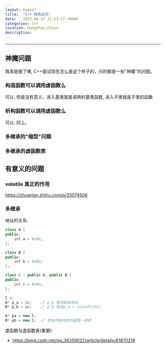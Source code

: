 ```yaml
---
layout: mypost
title:  "C++ 犄角旮旯"
date:   2023-06-17 11:13:17 +0800
categories: C++
location: HangZhou,China
description:
---
```

---

## 神魔问题

我真是服了噢, C++面试现在怎么是这个样子的，问的都是一些"神魔"的问题。

### 构造函数可以调用虚函数么

可以, 但是没有意义。进入基类就是调用的基类函数, 进入子类就是子类的函数

### 析构函数可以调用虚函数么

可以, 同上。

### 多继承的"缩型"问题

### 多继承的虚函数表

## 有意义的问题
### volatile 真正的作用
https://zhuanlan.zhihu.com/p/33074506

### 多继承

地址的关系:

```c++
class A {
public:
    int a = 0x01;
};

class B {
public:
    int b = 0x02;
};

class C : public A, public B {
public:
    int c = 0x03;
};

C c;
A* p_a = &c;    // p_a 指向起始地址
B* p_b = &c;    // p_b 指向p_a + sizoef(int)

A* pa = new C;
B* pb = new C;  // 地址所指向的内容是一样的

```

虚函数与虚函数表(重要):

* https://blog.csdn.net/qq_36359022/article/details/81870219
